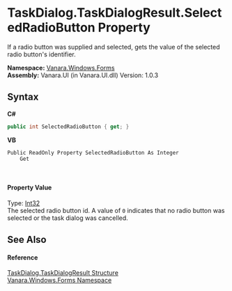 # TaskDialog.TaskDialogResult.SelectedRadioButton Property 
 

If a radio button was supplied and selected, gets the value of the selected radio button's identifier.

**Namespace:**&nbsp;<a href="c580cf52-4028-70db-28d0-f9b1abc03861">Vanara.Windows.Forms</a><br />**Assembly:**&nbsp;Vanara.UI (in Vanara.UI.dll) Version: 1.0.3

## Syntax

**C#**<br />
``` C#
public int SelectedRadioButton { get; }
```

**VB**<br />
``` VB
Public ReadOnly Property SelectedRadioButton As Integer
	Get
```

<br />

#### Property Value
Type: <a href="http://msdn2.microsoft.com/en-us/library/td2s409d" target="_blank">Int32</a><br />The selected radio button id. A value of `0` indicates that no radio button was selected or the task dialog was cancelled.

## See Also


#### Reference
<a href="08944530-3887-77ec-02d3-3cd6adc64ab4">TaskDialog.TaskDialogResult Structure</a><br /><a href="c580cf52-4028-70db-28d0-f9b1abc03861">Vanara.Windows.Forms Namespace</a><br />